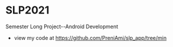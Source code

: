 # SLP2021
Semester Long Project--Android Development
- view my code at https://github.com/PreniAmi/slp_app/tree/min
